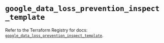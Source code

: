 # `google_data_loss_prevention_inspect_template`

Refer to the Terraform Registry for docs: [`google_data_loss_prevention_inspect_template`](https://registry.terraform.io/providers/drfaust92/google/4.16.4/docs/resources/data_loss_prevention_inspect_template).
